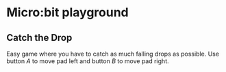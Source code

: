# Micro:bit playground
## Catch the Drop
Easy game where you have to catch as much falling drops as possible. Use button *A* to move pad left and button *B* to move pad right.
